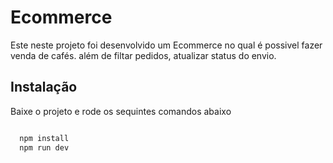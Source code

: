 # Ecommerce

Este neste projeto foi desenvolvido um Ecommerce no qual é possivel fazer venda de cafés. além de filtar pedidos, atualizar status do envio.

## Instalação

Baixe o projeto e rode os sequintes comandos abaixo

```bash

  npm install
  npm run dev
```
